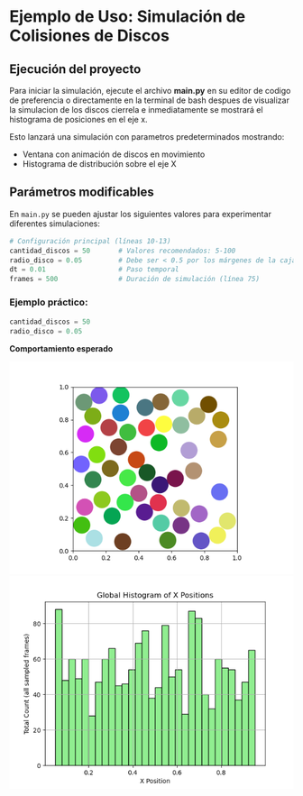 # Ejemplo de Uso: Simulación de Colisiones de Discos

##  Ejecución del proyecto
Para iniciar la simulación, ejecute el archivo **main.py** en su editor de codigo de preferencia o directamente en la terminal de bash despues de visualizar la simulacion de los discos cierrela e inmediatamente se mostrará el histograma de posiciones en el eje x.

Esto lanzará una simulación con parametros predeterminados mostrando:
- Ventana con animación de discos en movimiento
- Histograma de distribución sobre el eje X

## Parámetros modificables
En `main.py` se pueden ajustar los siguientes valores para experimentar diferentes simulaciones:

```python
# Configuración principal (líneas 10-13)
cantidad_discos = 50       # Valores recomendados: 5-100
radio_disco = 0.05         # Debe ser < 0.5 por los márgenes de la caja
dt = 0.01                  # Paso temporal 
frames = 500               # Duración de simulación (línea 75)
```

### Ejemplo práctico:
```python
cantidad_discos = 50
radio_disco = 0.05
```
**Comportamiento esperado**

![Ejemplo de Simulacion ejecutandose](images/Figure_1.png)
![Ejemplo Histograma Final](images/Figure_2.png)

